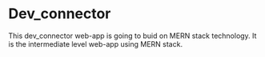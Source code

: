 # Dev_connector
This dev_connector web-app is going to buid on MERN stack technology.
It is the intermediate level web-app using MERN stack.
